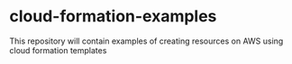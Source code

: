 # cloud-formation-examples
This repository will contain examples of creating resources on AWS using cloud formation templates
